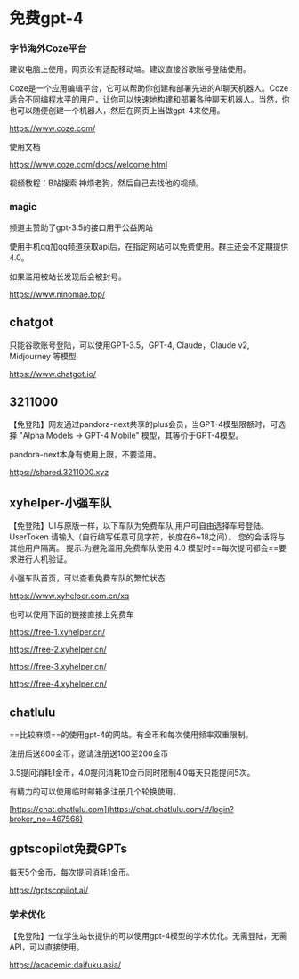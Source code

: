 # 免费gpt-4

### 字节海外Coze平台

建议电脑上使用，网页没有适配移动端。建议直接谷歌账号登陆使用。

Coze是一个应用编辑平台，它可以帮助你创建和部署先进的AI聊天机器人。Coze适合不同编程水平的用户，让你可以快速地构建和部署各种聊天机器人。当然，你也可以随便创建一个机器人，然后在网页上当做gpt-4来使用。

https://www.coze.com/

使用文档

https://www.coze.com/docs/welcome.html

视频教程：B站搜索 神烦老狗，然后自己去找他的视频。

### magic

频道主赞助了gpt-3.5的接口用于公益网站

使用手机qq加qq频道获取api后，在指定网站可以免费使用。群主还会不定期提供4.0。

如果滥用被站长发现后会被封号。

https://www.ninomae.top/

## chatgot

只能谷歌账号登陆，可以使用GPT-3.5，GPT-4, Claude，Claude v2, Midjourney 等模型

https://www.chatgot.io/

## 3211000

【免登陆】网友通过pandora-next共享的plus会员，当GPT-4模型限额时，可选择 "Alpha Models -> GPT-4 Mobile" 模型，其等价于GPT-4模型。

pandora-next本身有使用上限，不要滥用。

https://shared.3211000.xyz

## xyhelper-小强车队

【免登陆】UI与原版一样，以下车队为免费车队,用户可自由选择车号登陆。 UserToken 请输入（自行编写任意可见字符，长度在6~18之间）。 您的会话将与其他用户隔离。
提示:为避免滥用,免费车队使用 4.0 模型时==每次提问都会==要求进行人机验证。

小强车队首页，可以查看免费车队的繁忙状态

https://www.xyhelper.com.cn/xq

也可以使用下面的链接直接上免费车

https://free-1.xyhelper.cn/

https://free-2.xyhelper.cn/

https://free-3.xyhelper.cn/

https://free-4.xyhelper.cn/

## chatlulu

==比较麻烦==的使用gpt-4的网站。有金币和每次使用频率双重限制。

注册后送800金币，邀请注册送100至200金币

3.5提问消耗1金币，4.0提问消耗10金币同时限制4.0每天只能提问5次。

有精力的可以使用临时邮箱多注册几个轮换使用。

[https://chat.chatlulu.com](https://chat.chatlulu.com/#/login?broker_no=467566)

## gptscopilot免费GPTs

每天5个金币，每次提问消耗1金币。

https://gptscopilot.ai/

### 学术优化

【免登陆】一位学生站长提供的可以使用gpt-4模型的学术优化。无需登陆，无需API，可以直接使用。

https://academic.daifuku.asia/

